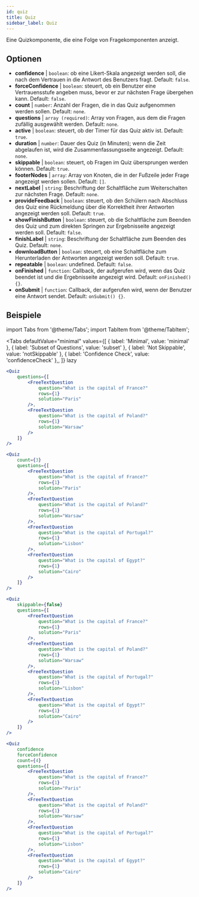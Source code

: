 ```yaml
---
id: quiz 
title: Quiz
sidebar_label: Quiz
---
```


Eine Quizkomponente, die eine Folge von Fragekomponenten anzeigt.

## Optionen

* __confidence__ | `boolean`: ob eine Likert-Skala angezeigt werden soll, die nach dem Vertrauen in die Antwort des Benutzers fragt. Default: `false`.
* __forceConfidence__ | `boolean`: steuert, ob ein Benutzer eine Vertrauensstufe angeben muss, bevor er zur nächsten Frage übergehen kann. Default: `false`.
* __count__ | `number`: Anzahl der Fragen, die in das Quiz aufgenommen werden sollen. Default: `none`.
* __questions__ | `array (required)`: Array von Fragen, aus dem die Fragen zufällig ausgewählt werden. Default: `none`.
* __active__ | `boolean`: steuert, ob der Timer für das Quiz aktiv ist. Default: `true`.
* __duration__ | `number`: Dauer des Quiz (in Minuten); wenn die Zeit abgelaufen ist, wird die Zusammenfassungsseite angezeigt. Default: `none`.
* __skippable__ | `boolean`: steuert, ob Fragen im Quiz übersprungen werden können. Default: `true`.
* __footerNodes__ | `array`: Array von Knoten, die in der Fußzeile jeder Frage angezeigt werden sollen. Default: `[]`.
* __nextLabel__ | `string`: Beschriftung der Schaltfläche zum Weiterschalten zur nächsten Frage. Default: `none`.
* __provideFeedback__ | `boolean`: steuert, ob den Schülern nach Abschluss des Quiz eine Rückmeldung über die Korrektheit ihrer Antworten angezeigt werden soll. Default: `true`.
* __showFinishButton__ | `boolean`: steuert, ob die Schaltfläche zum Beenden des Quiz und zum direkten Springen zur Ergebnisseite angezeigt werden soll. Default: `false`.
* __finishLabel__ | `string`: Beschriftung der Schaltfläche zum Beenden des Quiz. Default: `none`.
* __downloadButton__ | `boolean`: steuert, ob eine Schaltfläche zum Herunterladen der Antworten angezeigt werden soll. Default: `true`.
* __repeatable__ | `boolean`: undefined. Default: `false`.
* __onFinished__ | `function`: Callback, der aufgerufen wird, wenn das Quiz beendet ist und die Ergebnisseite angezeigt wird. Default: `onFinished() {}`.
* __onSubmit__ | `function`: Callback, der aufgerufen wird, wenn der Benutzer eine Antwort sendet. Default: `onSubmit() {}`.


## Beispiele

import Tabs from '@theme/Tabs';
import TabItem from '@theme/TabItem';

<Tabs
    defaultValue="minimal"
    values={[
        { label: 'Minimal', value: 'minimal' },
        { label: 'Subset of Questions', value: 'subset' },
        { label: 'Not Skippable', value: 'notSkippable' },
        { label: 'Confidence Check', value: 'confidenceCheck' },,
    ]}
    lazy
>

<TabItem value="minimal">

```jsx live
<Quiz
    questions={[
        <FreeTextQuestion 
            question="What is the capital of France?" 
            rows={1} 
            solution="Paris" 
        />,
        <FreeTextQuestion 
            question="What is the capital of Poland?" 
            rows={1} 
            solution="Warsaw" 
        />
    ]}
/>
```
</TabItem>

<TabItem value="subset">

```jsx live
<Quiz
    count={3}
    questions={[
        <FreeTextQuestion 
            question="What is the capital of France?" 
            rows={1} 
            solution="Paris" 
        />,
        <FreeTextQuestion 
            question="What is the capital of Poland?" 
            rows={1} 
            solution="Warsaw" 
        />,
        <FreeTextQuestion 
            question="What is the capital of Portugal?" 
            rows={1} 
            solution="Lisbon" 
        />,     
        <FreeTextQuestion 
            question="What is the capital of Egypt?" 
            rows={1} 
            solution="Cairo" 
        />
    ]}
/>
```
</TabItem>

<TabItem value="notSkippable" >

```jsx live
<Quiz
    skippable={false}
    questions={[
        <FreeTextQuestion 
            question="What is the capital of France?" 
            rows={1} 
            solution="Paris" 
        />,
        <FreeTextQuestion 
            question="What is the capital of Poland?" 
            rows={1} 
            solution="Warsaw" 
        />,
        <FreeTextQuestion 
            question="What is the capital of Portugal?" 
            rows={1} 
            solution="Lisbon" 
        />,     
        <FreeTextQuestion 
            question="What is the capital of Egypt?" 
            rows={1} 
            solution="Cairo" 
        />
    ]}
/>
```
</TabItem>

<TabItem value="confidenceCheck">

```jsx live
<Quiz
    confidence
    forceConfidence
    count={4}
    questions={[
        <FreeTextQuestion 
            question="What is the capital of France?" 
            rows={1} 
            solution="Paris" 
        />,
        <FreeTextQuestion 
            question="What is the capital of Poland?" 
            rows={1} 
            solution="Warsaw" 
        />,
        <FreeTextQuestion 
            question="What is the capital of Portugal?" 
            rows={1} 
            solution="Lisbon" 
        />,     
        <FreeTextQuestion 
            question="What is the capital of Egypt?" 
            rows={1} 
            solution="Cairo" 
        />
    ]}
/>
```
</TabItem>

</Tabs>
